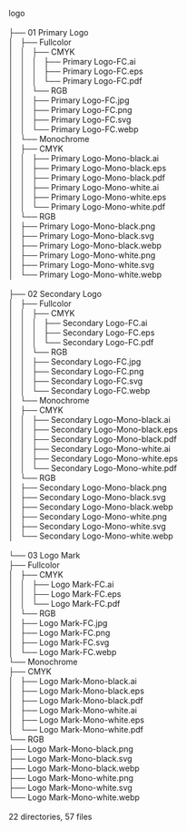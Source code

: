 logo<br><br>
├── 01 Primary Logo<br>
│   ├── Fullcolor<br>
│   │   ├── CMYK<br>
│   │   │   ├── Primary Logo-FC.ai<br>
│   │   │   ├── Primary Logo-FC.eps<br>
│   │   │   └── Primary Logo-FC.pdf<br>
│   │   └── RGB<br>
│   │       ├── Primary Logo-FC.jpg<br>
│   │       ├── Primary Logo-FC.png<br>
│   │       ├── Primary Logo-FC.svg<br>
│   │       └── Primary Logo-FC.webp<br>
│   └── Monochrome<br>
│       ├── CMYK<br>
│       │   ├── Primary Logo-Mono-black.ai<br>
│       │   ├── Primary Logo-Mono-black.eps<br>
│       │   ├── Primary Logo-Mono-black.pdf<br>
│       │   ├── Primary Logo-Mono-white.ai<br>
│       │   ├── Primary Logo-Mono-white.eps<br>
│       │   └── Primary Logo-Mono-white.pdf<br>
│       └── RGB<br>
│           ├── Primary Logo-Mono-black.png<br>
│           ├── Primary Logo-Mono-black.svg<br>
│           ├── Primary Logo-Mono-black.webp<br>
│           ├── Primary Logo-Mono-white.png<br>
│           ├── Primary Logo-Mono-white.svg<br>
│           └── Primary Logo-Mono-white.webp<br><br>
├── 02 Secondary Logo<br>
│   ├── Fullcolor<br>
│   │   ├── CMYK<br>
│   │   │   ├── Secondary Logo-FC.ai<br>
│   │   │   ├── Secondary Logo-FC.eps<br>
│   │   │   └── Secondary Logo-FC.pdf<br>
│   │   └── RGB<br>
│   │       ├── Secondary Logo-FC.jpg<br>
│   │       ├── Secondary Logo-FC.png<br>
│   │       ├── Secondary Logo-FC.svg<br>
│   │       └── Secondary Logo-FC.webp<br>
│   └── Monochrome<br>
│       ├── CMYK<br>
│       │   ├── Secondary Logo-Mono-black.ai<br>
│       │   ├── Secondary Logo-Mono-black.eps<br>
│       │   ├── Secondary Logo-Mono-black.pdf<br>
│       │   ├── Secondary Logo-Mono-white.ai<br>
│       │   ├── Secondary Logo-Mono-white.eps<br>
│       │   └── Secondary Logo-Mono-white.pdf<br>
│       └── RGB<br>
│           ├── Secondary Logo-Mono-black.png<br>
│           ├── Secondary Logo-Mono-black.svg<br>
│           ├── Secondary Logo-Mono-black.webp<br>
│           ├── Secondary Logo-Mono-white.png<br>
│           ├── Secondary Logo-Mono-white.svg<br>
│           └── Secondary Logo-Mono-white.webp<br><br>
└── 03 Logo Mark<br>
    ├── Fullcolor<br>
    │   ├── CMYK<br>
    │   │   ├── Logo Mark-FC.ai<br>
    │   │   ├── Logo Mark-FC.eps<br>
    │   │   └── Logo Mark-FC.pdf<br>
    │   └── RGB<br>
    │       ├── Logo Mark-FC.jpg<br>
    │       ├── Logo Mark-FC.png<br>
    │       ├── Logo Mark-FC.svg<br>
    │       └── Logo Mark-FC.webp<br>
    └── Monochrome<br>
        ├── CMYK<br>
        │   ├── Logo Mark-Mono-black.ai<br>
        │   ├── Logo Mark-Mono-black.eps<br>
        │   ├── Logo Mark-Mono-black.pdf<br>
        │   ├── Logo Mark-Mono-white.ai<br>
        │   ├── Logo Mark-Mono-white.eps<br>
        │   └── Logo Mark-Mono-white.pdf<br>
        └── RGB<br>
            ├── Logo Mark-Mono-black.png<br>
            ├── Logo Mark-Mono-black.svg<br>
            ├── Logo Mark-Mono-black.webp<br>
            ├── Logo Mark-Mono-white.png<br>
            ├── Logo Mark-Mono-white.svg<br>
            └── Logo Mark-Mono-white.webp<br>
<br>
22 directories, 57 files
